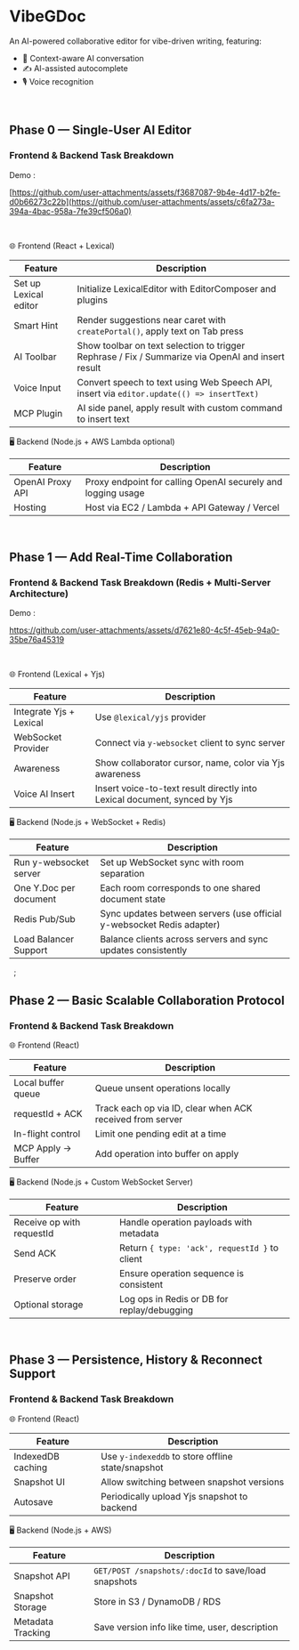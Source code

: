 # VibeGDoc
An AI-powered collaborative editor for vibe-driven writing, featuring:
- 💬 Context-aware AI conversation
- ✍️ AI-assisted autocomplete
- 🎙️ Voice recognition

&nbsp;&nbsp;

## Phase 0 — Single-User AI Editor

### Frontend & Backend Task Breakdown

Demo :

[https://github.com/user-attachments/assets/f3687087-9b4e-4d17-b2fe-d0b66273c22b](https://github.com/user-attachments/assets/c6fa273a-394a-4bac-958a-7fe39cf506a0)

&nbsp;

🌐 Frontend (React + Lexical)

| Feature               | Description                                                                                       |
| --------------------- | ------------------------------------------------------------------------------------------------- |
| Set up Lexical editor | Initialize LexicalEditor with EditorComposer and plugins                                          |
| Smart Hint            | Render suggestions near caret with `createPortal()`, apply text on Tab press                      |
| AI Toolbar            | Show toolbar on text selection to trigger Rephrase / Fix / Summarize via OpenAI and insert result |
| Voice Input           | Convert speech to text using Web Speech API, insert via `editor.update(() => insertText)`         |
| MCP Plugin            | AI side panel, apply result with custom command to insert text                                    |

🖥️ Backend (Node.js + AWS Lambda optional)

| Feature          | Description                                                  |
| ---------------- | ------------------------------------------------------------ |
| OpenAI Proxy API | Proxy endpoint for calling OpenAI securely and logging usage |
| Hosting          | Host via EC2 / Lambda + API Gateway / Vercel                 |



&nbsp;&nbsp;

## Phase 1 — Add Real-Time Collaboration

### Frontend & Backend Task Breakdown (Redis + Multi-Server Architecture)

Demo :

https://github.com/user-attachments/assets/d7621e80-4c5f-45eb-94a0-35be76a45319

&nbsp;

🌐 Frontend (Lexical + Yjs)

| Feature                 | Description                                                               |
| ----------------------- | ------------------------------------------------------------------------- |
| Integrate Yjs + Lexical | Use `@lexical/yjs` provider                                               |
| WebSocket Provider      | Connect via `y-websocket` client to sync server                           |
| Awareness               | Show collaborator cursor, name, color via Yjs awareness                   |
| Voice AI Insert         | Insert voice-to-text result directly into Lexical document, synced by Yjs |

🖥️ Backend (Node.js + WebSocket + Redis)

| Feature                | Description                                                           |
| ---------------------- | --------------------------------------------------------------------- |
| Run y-websocket server | Set up WebSocket sync with room separation                            |
| One Y.Doc per document | Each room corresponds to one shared document state                    |
| Redis Pub/Sub          | Sync updates between servers (use official y-websocket Redis adapter) |
| Load Balancer Support  | Balance clients across servers and sync updates consistently          |

&nbsp;&nbsp;;&nbsp;

## Phase 2 — Basic Scalable Collaboration Protocol

### Frontend & Backend Task Breakdown

🌐 Frontend (React)

| Feature            | Description                                               |
| ------------------ | --------------------------------------------------------- |
| Local buffer queue | Queue unsent operations locally                           |
| requestId + ACK    | Track each op via ID, clear when ACK received from server |
| In-flight control  | Limit one pending edit at a time                          |
| MCP Apply → Buffer | Add operation into buffer on apply                        |

🖥️ Backend (Node.js + Custom WebSocket Server)

| Feature                   | Description                                   |
| ------------------------- | --------------------------------------------- |
| Receive op with requestId | Handle operation payloads with metadata       |
| Send ACK                  | Return `{ type: 'ack', requestId }` to client |
| Preserve order            | Ensure operation sequence is consistent       |
| Optional storage          | Log ops in Redis or DB for replay/debugging   |

&nbsp;&nbsp;

## Phase 3 — Persistence, History & Reconnect Support

### Frontend & Backend Task Breakdown

🌐 Frontend (React)

| Feature           | Description                                       |
| ----------------- | ------------------------------------------------- |
| IndexedDB caching | Use `y-indexeddb` to store offline state/snapshot |
| Snapshot UI       | Allow switching between snapshot versions         |
| Autosave          | Periodically upload Yjs snapshot to backend       |

🖥️ Backend (Node.js + AWS)

| Feature           | Description                                         |
| ----------------- | --------------------------------------------------- |
| Snapshot API      | `GET/POST /snapshots/:docId` to save/load snapshots |
| Snapshot Storage  | Store in S3 / DynamoDB / RDS                        |
| Metadata Tracking | Save version info like time, user, description      |


&nbsp;

